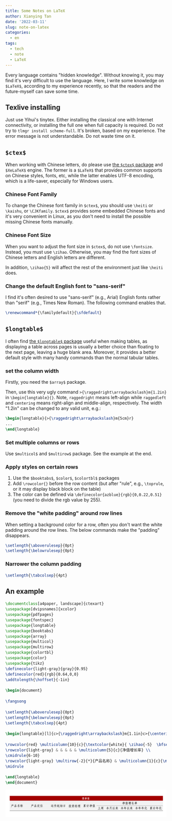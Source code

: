 ```yaml
---
title: Some Notes on LaTeX
author: Xianying Tan
date: '2022-03-11'
slug: note-on-latex
categories:
  - en
tags:
  - tech
  - note
  - LaTeX
---
```


Every language contains "hidden knowledge". Without knowing it, you may find it's very difficult to use the language. Here, I write some knowledge on `$LaTeX$`, according to my experience recently, so that the readers and the future-myself can save some time.

## Texlive installing

Just use Yihui's tinytex. Either installing the classical one with Internet connectivity, or installing the full one when full capacity is required. Do not try to `tlmgr install scheme-full`. It's broken, based on my experience. The error message is not understandable. Do not waste time on it.

## `$ctex$`

When working with Chinese letters, do please use [the `$ctex$` package](https://mirror.mwt.me/ctan/language/chinese/ctex/ctex.pdf) and `$XeLaTeX$` engine. The former is a `$LaTeX$` that provides common supports on Chinese styles, fonts, etc, while the latter enables UTF-8 encoding, which is a life-saver, especially for Windows users.

### Chinese Font Family

To change the Chinese font family in `$ctex$`, you should use `\heiti` or `\kaishu`, or `\CJKfamily`. `$ctex$` provides some embedded Chinese fonts and it's very convenient in Linux, as you don't need to install the possible missing Chinese fonts manually.

### Chinese Font Size

When you want to adjust the font size in `$ctex$`, do not use `\fontsize`. Instead, you must use `\zihao`. Otherwise, you may find the font sizes of Chinese letters and English letters are different.

In addition, `\zihao{5}` will affect the rest of the environment just like `\heiti` does.

### Change the default English font to "sans-serif"

I find it's often desired to use "sans-serif" (e.g., Arial) English fonts rather than "serif" (e.g., Times New Roman). The following command enables that.

``` latex
\renewcommand*{\familydefault}{\sfdefault}
```

## `$longtable$`

I often find [the `$longtable$` package](https://mirrors.concertpass.com/tex-archive/macros/latex/required/tools/longtable.pdf) useful when making tables, as displaying a table across pages is usually a better choice than floating to the next page, leaving a huge blank area. Moreover, it provides a better default style with many handy commands than the normal tabular tables.

### set the column width

Firstly, you need the `$array$` package.

Then, use this very ugly command `>{\raggedright\arraybackslash}m{1.2in}` in `\begin{longtable}{}`. Note, `raggedright` means left-align while `raggedleft` and `centering` means right-align and middle-align, respectively. The width "1.2in" can be changed to any valid unit, e.g.:

``` latex
\begin{longtable}{>{\raggedright\arraybackslash}m{5cm}r}
...
\end{longtable}
```

### Set multiple columns or rows

Use `$multicol$` and `$multirow$` package. See the example at the end.

### Apply styles on certain rows

1.  Use the `$booktabs$`, `$color$`, `$colortbl$` packages
2.  Add `\rowcolor{}` before the row content (but after "rule", e.g., `\toprule`, or it may display black block on the table)
3.  The color can be defined via `\definecolor{azblue}{rgb}{0,0.22,0.51}` (you need to divide the rgb value by 255).

### Remove the "white padding" around row lines

When setting a background color for a row, often you don't want the white padding around the row lines. The below commands make the "padding" disappears.

``` latex
\setlength{\aboverulesep}{0pt}
\setlength{\belowrulesep}{0pt}
```

### Narrower the column padding

``` latex
\setlength{\tabcolsep}{4pt}
```

## An example

``` latex
\documentclass[a4paper, landscape]{ctexart}
\usepackage[dvipsnames]{xcolor}
\usepackage{pdfpages}
\usepackage{fontspec} 
\usepackage{longtable} 
\usepackage{booktabs} 
\usepackage{array}
\usepackage{multicol}
\usepackage{multirow}
\usepackage{colortbl}
\usepackage{color}
\usepackage{tikz}
\definecolor{light-gray}{gray}{0.95}
\definecolor{red}{rgb}{0.64,0,0}
\addtolength{\hoffset}{-1in}

\begin{document}

\fangsong

\setlength{\aboverulesep}{0pt}
\setlength{\belowrulesep}{0pt}
\setlength{\tabcolsep}{4pt}

\begin{longtable}[l]{c>{\raggedright\arraybackslash}m{1.1in}c>{\centering\arraybackslash}m{0.6in}cccccc}

\rowcolor{red} \multicolumn{10}{c}{\textcolor{white}{ \zihao{-5}  \bfseries{债券型} }} \\
\rowcolor{light-gray} & & & & & \multicolumn{5}{c}{净值增长率} \\
\cmidrule{6-10}
\rowcolor{light-gray} \multirow{-2}{*}{产品名称} & \multicolumn{1}{c}{\multirow{-2}{*}{产品定位}} & \multirow{-2}{*}{运作起始日} & \multirow{-2}{*}{投资经理} & \multirow{-2}{*}{累计净值} & \multicolumn{1}{c}{上周} & \multicolumn{1}{c}{本月以来} & \multicolumn{1}{c}{本年以来} & \multicolumn{1}{c}{本年年化} & \multicolumn{1}{c}{累计年化} \\
\midrule

\end{longtable}
\end{document}
```

![](images/paste-1AC57C5E.png)
